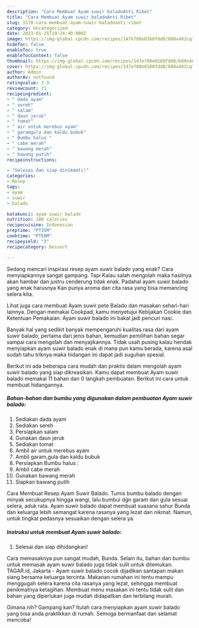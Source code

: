 ```yaml
---
description: "Cara Membuat Ayam suwir baladoAnti Ribet"
title: "Cara Membuat Ayam suwir baladoAnti Ribet"
slug: 1570-cara-membuat-ayam-suwir-baladoanti-ribet
category: Uncategorized
date: 2023-01-25T19:24:40.000Z
image: https://img-global.cpcdn.com/recipes/147e708e0160fdd8/680x482cq70/ayam-suwir-balado-foto-resep-utama.jpg
hideToc: false
enableToc: true
enableTocContent: false
thumbnail: https://img-global.cpcdn.com/recipes/147e708e0160fdd8/680x482cq70/ayam-suwir-balado-foto-resep-utama.jpg
cover: https://img-global.cpcdn.com/recipes/147e708e0160fdd8/680x482cq70/ayam-suwir-balado-foto-resep-utama.jpg
author: Admin
authorAv: notfound
ratingvalue: 3.9
reviewcount: 21
recipeingredient:
- " dada ayam"
- " sereh"
- " salam"
- " daun jeruk"
- " tomat"
- " air untuk merebus ayam"
- " garamgula dan kaldu bubuk"
- " Bumbu halus "
- " cabe merah"
- " bawang merah"
- " bawang putih"
recipeinstructions:

- "Selesai dan siap dinikmati!"
categories:
- Resep
tags:
- ayam
- suwir
- balado

katakunci: ayam suwir balado 
nutrition: 188 calories
recipecuisine: Indonesian
preptime: "PT35M"
cooktime: "PT50M"
recipeyield: "3"
recipecategory: Dessert

---
```



Sedang mencari inspirasi resep ayam suwir balado yang enak? Cara menyiapkannya sangat gampang. Tapi Kalau salah mengolah maka hasilnya akan hambar dan justru cenderung tidak enak. Padahal ayam suwir balado yang enak harusnya Kan punya aroma dan cita rasa yang bisa memancing selera kita.


Lihat juga cara membuat Ayam suwir pete Balado dan masakan sehari-hari lainnya. Dengan memakai Cookpad, kamu menyetujui Kebijakan Cookie dan Ketentuan Pemakaian. Ayam suwir balado ini bakal jadi pencuri nasi.

Banyak hal yang sedikit banyak mempengaruhi kualitas rasa dari ayam suwir balado, pertama dari jenis bahan, kemudian pemilihan bahan segar sampai cara mengolah dan menyajikannya. Tidak usah pusing kalau hendak menyiapkan ayam suwir balado enak di mana pun kamu berada, karena asal sudah tahu triknya maka hidangan ini dapat jadi suguhan spesial.


Berikut ini ada beberapa cara mudah dan praktis dalam mengolah ayam suwir balado yang siap dikreasikan. Kamu dapat membuat Ayam suwir balado memakai 11 bahan dan 0 langkah pembuatan. Berikut ini cara untuk membuat hidangannya.

<!--inarticleads1-->

##### Bahan-bahan dan bumbu yang digunakan dalam pembuatan Ayam suwir balado:

1. Sediakan  dada ayam
1. Sediakan  sereh
1. Persiapkan  salam
1. Gunakan  daun jeruk
1. Sediakan  tomat
1. Ambil  air untuk merebus ayam
1. Ambil  garam,gula dan kaldu bubuk
1. Persiapkan  Bumbu halus :
1. Ambil  cabe merah
1. Gunakan  bawang merah
1. Siapkan  bawang putih


Cara Membuat Resep Ayam Suwir Balado. Tumis bumbu balado dengan minyak secukupnya hingga wangi, lalu bumbui dgn garam dan gula sesuai selera, aduk rata. Ayam suwir balado dapat membuat suasana sahur Bunda dan keluarga lebih semangat karena rasanya yang lezat dan nikmat. Namun, untuk tingkat pedasnya sesuaikan dengan selera ya. 

<!--inarticleads2-->

##### Instruksi untuk membuat Ayam suwir balado:


1. Selesai dan siap dihidangkan!

Cara memasaknya pun sangat mudah, Bunda. Selain itu, bahan dan bumbu untuk memasak ayam suwir balado juga tidak sulit untuk ditemukan. TAGAR.id, Jakarta - Ayam suwir balado cocok dijadikan santapan makan siang bersama keluarga tercinta. Makanan rumahan ini tentu mampu menggugah selera karena cita rasanya yang lezat, sehingga membuat penikmatnya ketagihan. Membuat menu masakan ini tentu tidak sulit dan bahan yang diperlukan juga mudah didapatkan dan terbilang murah. 

Gimana nih? Gampang kan? Itulah cara menyiapkan ayam suwir balado yang bisa anda praktikkan di rumah. Semoga bermanfaat dan selamat mencoba!
